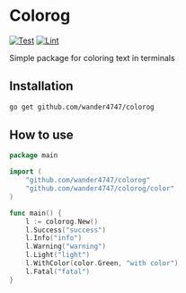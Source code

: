 # Colorog

[![Test](https://github.com/wander4747/colorog/actions/workflows/test.yaml/badge.svg)](https://github.com/wander4747/colorog/actions/workflows/test.yaml)
[![Lint](https://github.com/wander4747/colorog/actions/workflows/lint.yaml/badge.svg)](https://github.com/wander4747/colorog/actions/workflows/lint.yaml)

Simple package for coloring text in terminals

## Installation
```sh
go get github.com/wander4747/colorog
```

## How to use

```go
package main

import (
	"github.com/wander4747/colorog"
	"github.com/wander4747/colorog/color"
)

func main() {
	l := colorog.New()
	l.Success("success")
	l.Info("info")
	l.Warning("warning")
	l.Light("light")
	l.WithColor(color.Green, "with color")
	l.Fatal("fatal")
}
```
